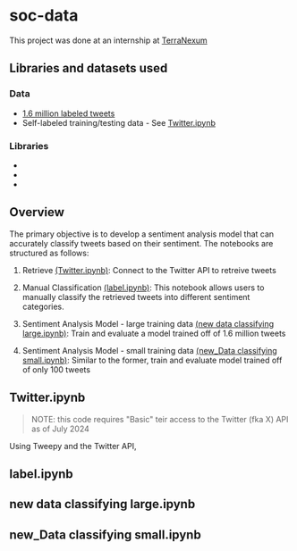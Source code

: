 # soc-data
This project was done at an internship at [TerraNexum](https://www.terranexum.com/)
## Libraries and datasets used
### Data
* [1.6 million labeled tweets](https://www.kaggle.com/datasets/kazanova/sentiment140)
* Self-labeled training/testing data - See [Twitter.ipynb](https://github.com/terranexum/soc-data/blob/main/notebooks/Twitter.ipynb)
### Libraries
*
*
*
## Overview
The primary objective is to develop a sentiment analysis model that can accurately classify tweets based on their sentiment. 
The notebooks are structured as follows:

1.	Retrieve [(Twitter.ipynb)](https://github.com/terranexum/soc-data/blob/main/notebooks/Twitter.ipynb): Connect to the Twitter API to retreive tweets
    
2.	Manual Classification [(label.ipynb)](https://github.com/terranexum/soc-data/blob/main/notebooks/label.ipynb): This notebook allows users to manually classify the retrieved tweets into different sentiment categories.

3.	Sentiment Analysis Model - large training data [(new data classifying large.ipynb)](https://github.com/terranexum/soc-data/blob/main/notebooks/new%20data%20classifying%20large.ipynb): Train and evaluate a model trained off of 1.6 million tweets

4. Sentiment Analysis Model - small training data [(new_Data classifying small.ipynb)](https://github.com/terranexum/soc-data/blob/main/notebooks/new_Data%20classifying%20small.ipynb): Similar to the former, train and evaluate model trained off of only 100 tweets

## Twitter.ipynb
> NOTE: this code requires "Basic" teir access to the Twitter (fka X) API as of July 2024

Using Tweepy and the Twitter API, 

## label.ipynb

## new data classifying large.ipynb

## new_Data classifying small.ipynb


